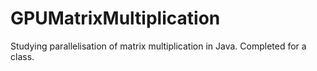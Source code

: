 # GPUMatrixMultiplication
Studying parallelisation of matrix multiplication in Java.
Completed for a class.
